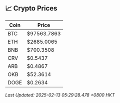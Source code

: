 ## 📈 Crypto Prices

| Coin | Price |
| ---- | ----- |
| BTC | $97563.7863 |
| ETH | $2685.0065 |
| BNB | $700.3508 |
| CRV | $0.5437 |
| ARB | $0.4867 |
| OKB | $52.3614 |
| DOGE | $0.2634 |

_Last Updated: 2025-02-13 05:29:28.478 +0800 HKT_